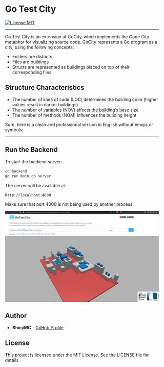 # Go Test City

<a href="https://opensource.org/licenses/MIT">
<img src="https://img.shields.io/badge/license-MIT-blue.svg" alt="License MIT">
</a>

---

Go Test City is an extension of GoCity, which implements the Code City metaphor for visualizing source code. GoCity represents a Go program as a city, using the following concepts:

- Folders are districts
- Files are buildings
- Structs are represented as buildings placed on top of their corresponding files

## Structure Characteristics

- The number of lines of code (LOC) determines the building color (higher values result in darker buildings)
- The number of variables (NOV) affects the building’s base size
- The number of methods (NOM) influences the building height

Sure, here is a clean and professional version in English without emojis or symbols:

---

## Run the Backend

To start the backend server:

```bash
cd backend
go run main.go server
```

The server will be available at:

```
http://localhost:4000
```

Make sure that port 4000 is not being used by another process.

![](.docs/execution.png)

## Author

- **ShinjiMC** - [GitHub Profile](https://github.com/ShinjiMC)

## License

This project is licensed under the MIT License. See the [LICENSE](LICENSE) file for details.
